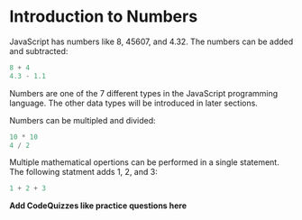 # Introduction to Numbers

JavaScript has numbers like 8, 45607, and 4.32.  The numbers can be added and subtracted:

```javascript
8 + 4
4.3 - 1.1
```

Numbers are one of the 7 different types in the JavaScript programming language.  The other data types will be introduced in later sections.

Numbers can be multipled and divided:

```javascript
10 * 10
4 / 2
```

Multiple mathematical opertions can be performed in a single statement.  The following statment adds 1, 2, and 3:

```javascript
1 + 2 + 3
```

**Add CodeQuizzes like practice questions here**
